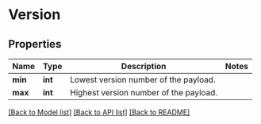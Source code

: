 # Version

## Properties
Name | Type | Description | Notes
------------ | ------------- | ------------- | -------------
**min** | **int** | Lowest version number of the payload. | 
**max** | **int** | Highest version number of the payload. | 

[[Back to Model list]](../README.md#documentation-for-models) [[Back to API list]](../README.md#documentation-for-api-endpoints) [[Back to README]](../README.md)


